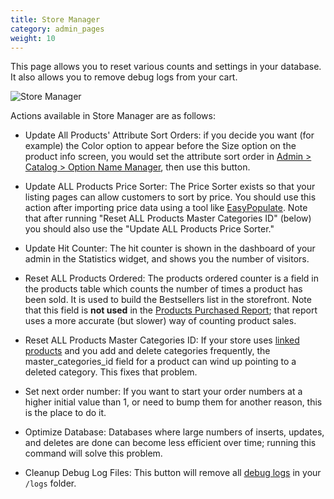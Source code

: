 ```yaml
---
title: Store Manager
category: admin_pages
weight: 10
---
```


This page allows you to reset various counts and settings in your database.
It also allows you to remove debug logs from your cart.

![Store Manager](/images/store_manager.png)

Actions available in Store Manager are as follows: 

- Update All Products' Attribute Sort Orders: if you decide you want (for example) the Color option to appear before the Size option on the product info screen, you would set the attribute sort order in [Admin > Catalog > Option Name Manager](/user/admin_pages/catalog/option_name_manager/), then use this button. 

- Update ALL Products Price Sorter: The Price Sorter exists so that your listing pages can allow customers to sort by price.  You should use this action after importing price data using a tool like [EasyPopulate](/user/products/easypopulate/). 
Note that after running "Reset ALL Products Master Categories ID" (below) you should also use the "Update ALL Products Price Sorter." 

- Update Hit Counter: The hit counter is shown in the dashboard of your admin in the Statistics widget, and shows you the number of visitors.

- Reset ALL Products Ordered: The products ordered counter is a field in the products table which counts the number of times a product has been sold.  It is used to build the Bestsellers list in the storefront.  Note that this field is **not used** in the [Products Purchased Report](/user/admin_pages/reports/products_purchased/); that report uses a more accurate (but slower) way of counting product sales. 

- Reset ALL Products Master Categories ID: If your store uses [linked products](/user/products/linked_product/) and you add and delete categories frequently, the master_categories_id field for a product can wind up pointing to a deleted category.  This fixes that problem. 

- Set next order number: If you want to start your order numbers at a higher initial value than 1, or need to bump them for another reason, this is the place to do it. 

- Optimize Database: Databases where large numbers of inserts, updates, and deletes are done can become less efficient over time; running this command will solve this problem.

- Cleanup Debug Log Files: This button will remove all [debug logs](/user/troubleshooting/debug_logs/) in your `/logs` folder. 

